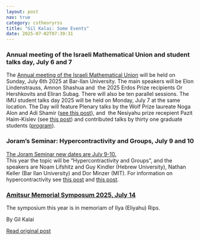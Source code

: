 ```yaml
---
layout: post
nav: true
category: cstheoryrss
title: "Gil Kalai: Some Events"
date: 2025-07-02T07:39:31
---
```


### Annual meeting of the Israeli Mathematical Union and student talks day, July 6 and 7

The [Annual meeting of the Israeli Mathematical Union](https://www.imu.org.il/imu-meeting-2025) will be held on Sunday, July 6th 2025 at Bar-Ilan University. The main speakers will be Elon Lindenstrauss, Amnon Shashua and  the 2025 Erdos Prize recipients Or Hershkovits and Eliran Subag. There will also be ten parallel sessions. The IMU student talks day 2025 will be held on Monday, July 7 at the same location. The Day will feature Plenary talks by the Wolf Prize laureate Noga Alon and Adi Shamir ([see this post](https://gilkalai.wordpress.com/2024/07/07/noga-alon-and-adi-shamir-won-the-2024-wolf-prize/)), and  the Nesiyahu prize recepient Pazit Haim-Kislev (see [this post](https://gilkalai.wordpress.com/2024/09/23/viterbos-conjecture-was-refuted-by-pazit-haim-kislev-and-yaron-ostrover/)) and contributed talks by thirty one graduate students ([program](http://chrome-extension://efaidnbmnnnibpcajpcglclefindmkaj/https://www.imu.org.il/_files/ugd/24b24c_9549c0b72e014f7daadde556b1969412.pdf)).

### Joram’s Seminar: Hypercontractivity and Groups, July 9 and 10

[The Joram Seminar new dates are July 9-10.](https://mathematics.huji.ac.il/node/3198412)  
This year the topic will be “Hypercontractivity and Groups”, and the speakers are Noam Lifshitz and Guy Kindler (Hebrew University), Nathan Keller (Bar Ilan University) and Dor Minzer (MIT). For information on hypercontractivity see [this post](https://gilkalai.wordpress.com/2020/05/08/to-cheer-you-up-in-difficult-times-3-a-guest-post-by-noam-lifshitz-on-the-new-hypercontractivity-inequality-of-peter-keevash-noam-lifshitz-eoin-long-and-dor-minzer/) and [this post](https://gilkalai.wordpress.com/2020/07/24/noam-lifshitz-a-new-hypercontractivity-inequality-the-proof/).

### [Amitsur Memorial Symposum 2025, July 14](https://math.huji.ac.il/~parzan/Amitsur)

The symposium this year is in memoriam of Ilya (Eliyahu) Rips.

By Gil Kalai

[Read original post](https://gilkalai.wordpress.com/2025/07/02/some-events/)
